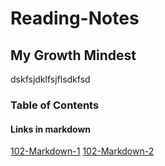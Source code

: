 # Reading-Notes

## My Growth Mindest
  dskfsjdklfsjflsdkfsd

### Table of Contents

#### Links in markdown

[102-Markdown-1](reading-notes-01.md)
[102-Markdown-2](reading-notes-02.md)
